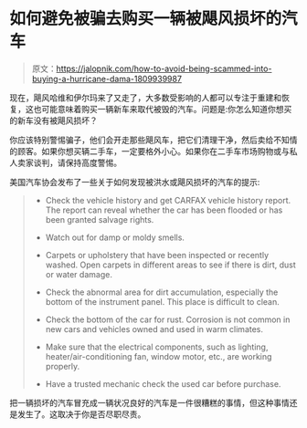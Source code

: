 # 如何避免被骗去购买一辆被飓风损坏的汽车

> 原文：<https://jalopnik.com/how-to-avoid-being-scammed-into-buying-a-hurricane-dama-1809939987>

现在，飓风哈维和伊尔玛来了又走了，大多数受影响的人都可以专注于重建和恢复，这也可能意味着购买一辆新车来取代被毁的汽车。问题是:你怎么知道你想买的新车没有被飓风损坏？



你应该特别警惕骗子，他们会开走那些飓风车，把它们清理干净，然后卖给不知情的顾客。如果你想买辆二手车，一定要格外小心。如果你在二手车市场购物或与私人卖家谈判，请保持高度警惕。

美国汽车协会发布了一些关于如何发现被洪水或飓风损坏的汽车的提示:

> *   Check the vehicle history and get CARFAX vehicle history report. The report can reveal whether the car has been flooded or has been granted salvage rights.
>     
> *   Watch out for damp or moldy smells.
>     
> *   Carpets or upholstery that have been inspected or recently washed. Open carpets in different areas to see if there is dirt, dust or water damage.
>     
> *   Check the abnormal area for dirt accumulation, especially the bottom of the instrument panel. This place is difficult to clean.
>     
> *   Check the bottom of the car for rust. Corrosion is not common in new cars and vehicles owned and used in warm climates.
>     
>     
> *   Make sure that the electrical components, such as lighting, heater/air-conditioning fan, window motor, etc., are working properly.
>     
> *   Have a trusted mechanic check the used car before purchase.

把一辆损坏的汽车冒充成一辆状况良好的汽车是一件很糟糕的事情，但这种事情还是发生了。这取决于你是否尽职尽责。